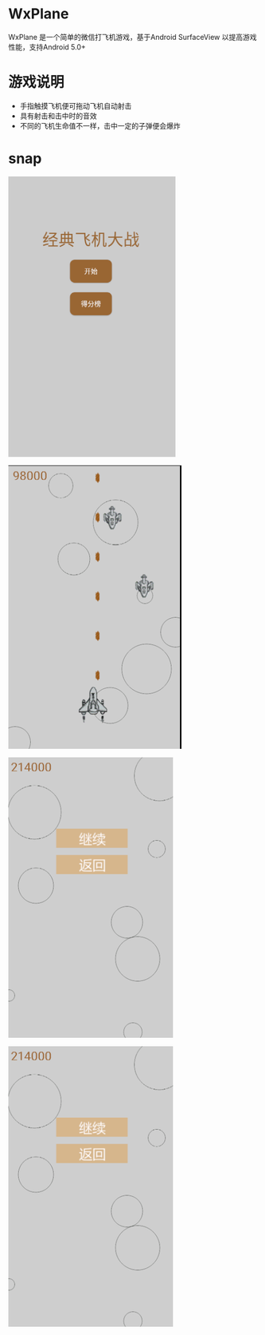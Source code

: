 # WxPlane
WxPlane 是一个简单的微信打飞机游戏，基于Android SurfaceView 以提高游戏性能，支持Android 5.0+

# 游戏说明

- 手指触摸飞机便可拖动飞机自动射击
- 具有射击和击中时的音效
- 不同的飞机生命值不一样，击中一定的子弹便会爆炸

# snap

![start](/snap/1.png)

![going](/snap/2.png)

![over](/snap/3.png)

![score](/snap/3.png)


